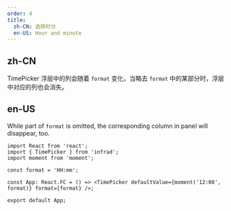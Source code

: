 ```yaml
---
order: 4
title:
  zh-CN: 选择时分
  en-US: Hour and minute
---
```


## zh-CN

TimePicker 浮层中的列会随着 `format` 变化，当略去 `format` 中的某部分时，浮层中对应的列也会消失。

## en-US

While part of `format` is omitted, the corresponding column in panel will disappear, too.

```tsx
import React from 'react';
import { TimePicker } from 'infrad';
import moment from 'moment';

const format = 'HH:mm';

const App: React.FC = () => <TimePicker defaultValue={moment('12:08', format)} format={format} />;

export default App;
```
